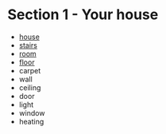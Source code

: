 # Section 1 - Your house

- [house](./house.md)
- [stairs](./stairs.md)
- [room](./room.md)
- [floor](./floor.md)
- carpet
- wall
- ceiling
- door
- light
- window
- heating
